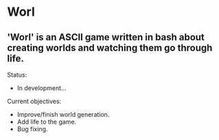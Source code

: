 # Worl
## 'Worl' is an ASCII game written in bash about creating worlds and watching them go through life.

Status: 
- In development...

Current objectives:
- Improve/finish world generation.
- Add life to the game.
- Bug fixing.
